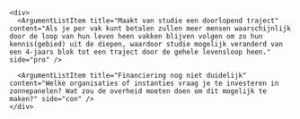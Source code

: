     <div>
      <ArgumentListItem title="Maakt van studie een doorlopend traject" content="Als je per vak kunt betalen zullen meer mensen waarschijnlijk door de loop van hun leven heen vakken blijven volgen om zo hun kennis(gebied) uit de diepen, waardoor studie mogelijk veranderd van een 4-jaars blok tot een traject door de gehele levensloop heen." side="pro" />

      <ArgumentListItem title="Financiering nog niet duidelijk" content="Welke organisaties of instanties vraag je te investeren in zonnepanelen? Wat zou de overheid moeten doen om dit mogelijk te maken?" side="con" />
    </div>
